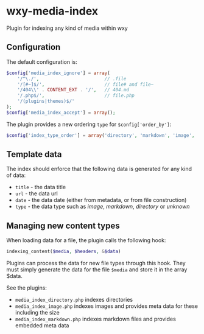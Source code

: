 # wxy-media-index
Plugin for indexing any kind of media within wxy

## Configuration
The default configuration is:
```php
$config['media_index_ignore'] = array(
    '/^\./',                        // .file
    '/[#~]$/',                      // file# and file~
    '/404\\' . CONTENT_EXT . '/',   // 404.md
    '/.php$/',                      // file.php
    '/(plugins|themes)$/'
);
$config['media_index_accept'] = array();
```

The plugin provides a new ordering `type` for `$config['order_by']`:
```php
$config['index_type_order'] = array('directory', 'markdown', 'image', 'unknown', '');
```

## Template data
The index should enforce that the following data is generated
for any kind of data:

* `title` - the data title
* `url` - the data url
* `date` - the data date (either from metadata, or from file construction)
* `type` - the data type such as _image_, _markdown_, _directory_ or _unknown_

## Managing new content types
When loading data for a file, the plugin calls the following hook:

```php
indexing_content($media, $headers, &$data)
```

Plugins can process the data for new file types through this hook.
They must simply generate the data for the file `$media` and store
it in the array $data.

See the plugins:

* `media_index_directory.php` indexes directories
* `media_index_image.php` indexes images and provides meta data for these including the size
* `media_index_markdown.php` indexes markdown files and provides embedded meta data

